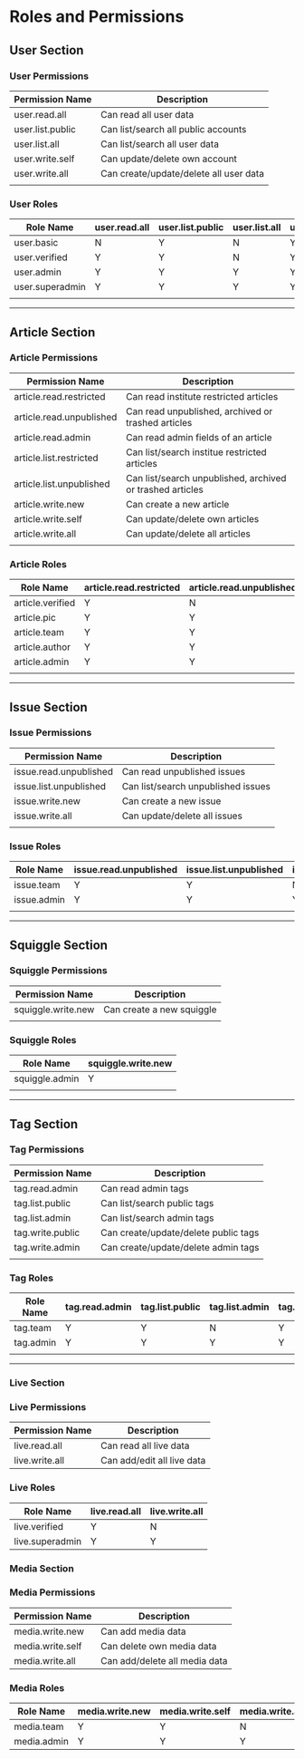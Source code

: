 # Roles and Permissions

## User Section

### User Permissions

| Permission Name  | Description                            |
| ---------------- | -------------------------------------- |
| user.read.all    | Can read all user data                 |
| user.list.public | Can list/search all public accounts    |
| user.list.all    | Can list/search all user data          |
| user.write.self  | Can update/delete own account          |
| user.write.all   | Can create/update/delete all user data |
|                  |                                        |

### User Roles

| Role Name       | user.read.all | user.list.public | user.list.all | user.write.self | user.write.all |
| --------------- | ------------- | ---------------- | ------------- | --------------- | -------------- |
| user.basic      | N             | Y                | N             | Y               | N              |
| user.verified   | Y             | Y                | N             | Y               | N              |
| user.admin      | Y             | Y                | Y             | Y               | N              |
| user.superadmin | Y             | Y                | Y             | Y               | Y              |
|                 |               |                  |               |                 |                |

---

## Article Section

### Article Permissions

| Permission Name          | Description                                               |
| ------------------------ | --------------------------------------------------------- |
| article.read.restricted  | Can read institute restricted articles                    |
| article.read.unpublished | Can read unpublished, archived or trashed articles        |
| article.read.admin       | Can read admin fields of an article                       |
| article.list.restricted  | Can list/search institue restricted articles              |
| article.list.unpublished | Can list/search unpublished, archived or trashed articles |
| article.write.new        | Can create a new article                                  |
| article.write.self       | Can update/delete own articles                            |
| article.write.all        | Can update/delete all articles                            |
|                          |                                                           |

### Article Roles

| Role Name        | article.read.restricted | article.read.unpublished | article.read.admin | article.list.restricted | article.list.unpublished | article.write.new | article.write.self | article.write.all |
| ---------------- | ----------------------- | ------------------------ | ------------------ | ----------------------- | ------------------------ | ----------------- | ------------------ | ----------------- |
| article.verified | Y                       | N                        | N                  | Y                       | N                        | N                 | N                  | N                 |
| article.pic      | Y                       | Y                        | N                  | Y                       | Y                        | N                 | N                  | N                 |
| article.team     | Y                       | Y                        | Y                  | Y                       | Y                        | N                 | Y                  | N                 |
| article.author   | Y                       | Y                        | Y                  | Y                       | Y                        | Y                 | Y                  | N                 |
| article.admin    | Y                       | Y                        | Y                  | Y                       | Y                        | Y                 | Y                  | Y                 |
|                  |                         |                          |                    |                         |                          |                   |                    |                   |

---

## Issue Section

### Issue Permissions

| Permission Name        | Description                        |
| ---------------------- | ---------------------------------- |
| issue.read.unpublished | Can read unpublished issues        |
| issue.list.unpublished | Can list/search unpublished issues |
| issue.write.new        | Can create a new issue             |
| issue.write.all        | Can update/delete all issues       |
|                        |                                    |

### Issue Roles

| Role Name   | issue.read.unpublished | issue.list.unpublished | issue.write.new | issue.write.all |
| ----------- | ---------------------- | ---------------------- | --------------- | --------------- |
| issue.team  | Y                      | Y                      | N               | N               |
| issue.admin | Y                      | Y                      | Y               | Y               |
|             |                        |                        |                 |                 |

---

## Squiggle Section

### Squiggle Permissions

| Permission Name    | Description               |
| ------------------ | ------------------------- |
| squiggle.write.new | Can create a new squiggle |
|                    |                           |

### Squiggle Roles

| Role Name      | squiggle.write.new |
| -------------- | ------------------ |
| squiggle.admin | Y                  |
|                |                    |

---

## Tag Section

### Tag Permissions

| Permission Name  | Description                          |
| ---------------- | ------------------------------------ |
| tag.read.admin   | Can read admin tags                  |
| tag.list.public  | Can list/search public tags          |
| tag.list.admin   | Can list/search admin tags           |
| tag.write.public | Can create/update/delete public tags |
| tag.write.admin  | Can create/update/delete admin tags  |
|                  |                                      |

### Tag Roles

| Role Name | tag.read.admin | tag.list.public | tag.list.admin | tag.write.public | tag.write.admin |
| --------- | -------------- | --------------- | -------------- | ---------------- | --------------- |
| tag.team  | Y              | Y               | N              | Y                | N               |
| tag.admin | Y              | Y               | Y              | Y                | Y               |
|           |                |                 |                |                  |                 |

---

### Live Section

### Live Permissions

| Permission Name | Description                |
| --------------- | -------------------------- |
| live.read.all   | Can read all live data     |
| live.write.all  | Can add/edit all live data |

### Live Roles

| Role Name       | live.read.all | live.write.all |
| --------------- | ------------- | -------------- |
| live.verified   | Y             | N              |
| live.superadmin | Y             | Y              |

### Media Section

### Media Permissions

| Permission Name  | Description                   |
| ---------------- | ----------------------------- |
| media.write.new  | Can add media data            |
| media.write.self | Can delete own media data     |
| media.write.all  | Can add/delete all media data |

### Media Roles

| Role Name   | media.write.new | media.write.self | media.write.all |
| ----------- | --------------- | ---------------- | --------------- |
| media.team  | Y               | Y                | N               |
| media.admin | Y               | Y                | Y               |
